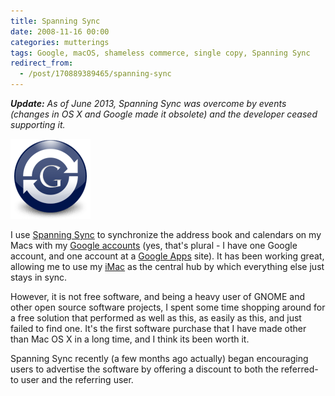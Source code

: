 ```yaml
---
title: Spanning Sync
date: 2008-11-16 00:00
categories: mutterings
tags: Google, macOS, shameless commerce, single copy, Spanning Sync
redirect_from:
  - /post/170889389465/spanning-sync
---
```


_**Update:** As of June 2013, Spanning Sync was overcome by events (changes in OS X and Google made it obsolete) and the developer ceased supporting it._

[![](/assets/2008-11-16-spanning-sync.png)](http://spanningsync.com/?r=8KYFFP)

I use [Spanning Sync](http://spanningsync.com/?r=8KYFFP) to synchronize the address book and calendars on my Macs with my [Google accounts](http://www.google.com/accounts) (yes, that's plural - I have one Google account, and one account at a [Google Apps](http://www.google.com/apps/) site). It has been working great, allowing me to use my [iMac](http://www.apple.com/imac) as the central hub by which everything else just stays in sync.

However, it is not free software, and being a heavy user of GNOME and other open source software projects, I spent some time shopping around for a free solution that performed as well as this, as easily as this, and just failed to find one. It's the first software purchase that I have made other than Mac OS X in a long time, and I think its been worth it.

Spanning Sync recently (a few months ago actually) began encouraging users to advertise the software by offering a discount to both the referred-to user and the referring user.
